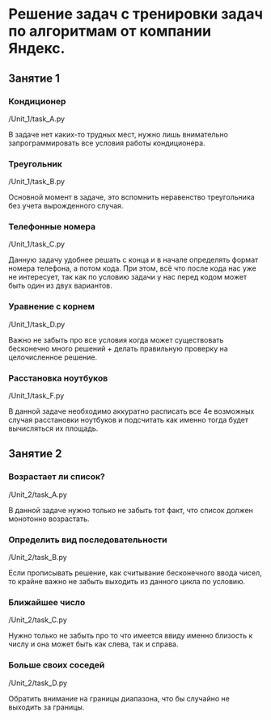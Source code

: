 # Решение задач с тренировки задач по алгоритмам от компании Яндекс.

## Занятие 1
### Кондиционер

/Unit_1/task_A.py

В задаче нет каких-то трудных мест, нужно лишь внимательно запрограммировать все условия работы
кондиционера.

### Треугольник

/Unit_1/task_B.py

Основной момент в задаче, это вспомнить неравенство треугольника без учета вырожденного случая.

### Телефонные номера
/Unit_1/task_C.py

Данную задачу удобнее решать с конца и в начале определять формат номера телефона, а потом кода.
При этом, всё что после кода нас уже не интересует, так как по условию задачи у нас перед кодом
может быть один из двух вариантов.

### Уравнение с корнем
/Unit_1/task_D.py

Важно не забыть про все условия когда может существовать бесконечно много решений + делать 
правильную проверку на целочисленное решение.

### Расстановка ноутбуков
/Unit_1/task_F.py

В данной задаче необходимо аккуратно расписать все 4е возможных случая расстановки ноутбуков и
подсчитать как именно тогда будет вычисляться их площадь.

## Занятие 2
### Возрастает ли список?
/Unit_2/task_A.py

В данной задаче нужно только не забыть тот факт, что список должен монотонно возрастать.

### Определить вид последовательности
/Unit_2/task_B.py

Если прописывать решение, как считывание бесконечного ввода чисел, то крайне важно не забыть 
выходить из данного цикла по условию.

### Ближайшее число
/Unit_2/task_C.py

Нужно только не забыть про то что имеется ввиду именно близость к числу и она может быть как 
слева, так и справа.

### Больше своих соседей
/Unit_2/task_D.py

Обратить внимание на границы диапазона, что бы случайно не выходить за границы.